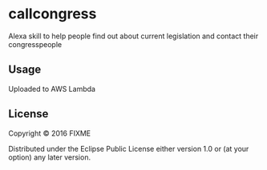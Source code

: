 # callcongress

Alexa skill to help people find out about current legislation and contact their congresspeople

## Usage

Uploaded to AWS Lambda

## License

Copyright © 2016 FIXME

Distributed under the Eclipse Public License either version 1.0 or (at
your option) any later version.
